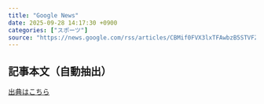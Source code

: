 ```yaml
---
title: "Google News"
date: 2025-09-28 14:17:30 +0900
categories: ["スポーツ"]
source: "https://news.google.com/rss/articles/CBMif0FVX3lxTFAwbzB5STVFZFp6NVZyQjkxazN5c2lrR0lpeHY3TnVqckRkOG1tVkxLNndTSkQwWFR4dkNXcEM1Q09LekJvTDgyLVBuWk8zNDEzS2lhWGR3cEdEX2Q1SVRFOWJieTRpMlVmeDIyN3lkY0ktZ3RQbWlpYS1qT3puUkE?oc=5"
---
```


## 記事本文（自動抽出）
<body class="y0K44d EA71Tc" id="readabilityBody"></body>

[出典はこちら](https://news.google.com/rss/articles/CBMif0FVX3lxTFAwbzB5STVFZFp6NVZyQjkxazN5c2lrR0lpeHY3TnVqckRkOG1tVkxLNndTSkQwWFR4dkNXcEM1Q09LekJvTDgyLVBuWk8zNDEzS2lhWGR3cEdEX2Q1SVRFOWJieTRpMlVmeDIyN3lkY0ktZ3RQbWlpYS1qT3puUkE?oc=5)
